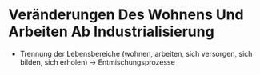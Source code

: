 # Veränderungen Des Wohnens Und Arbeiten Ab Industrialisierung

- Trennung der Lebensbereiche (wohnen, arbeiten, sich versorgen, sich bilden, sich erholen) → Entmischungsprozesse